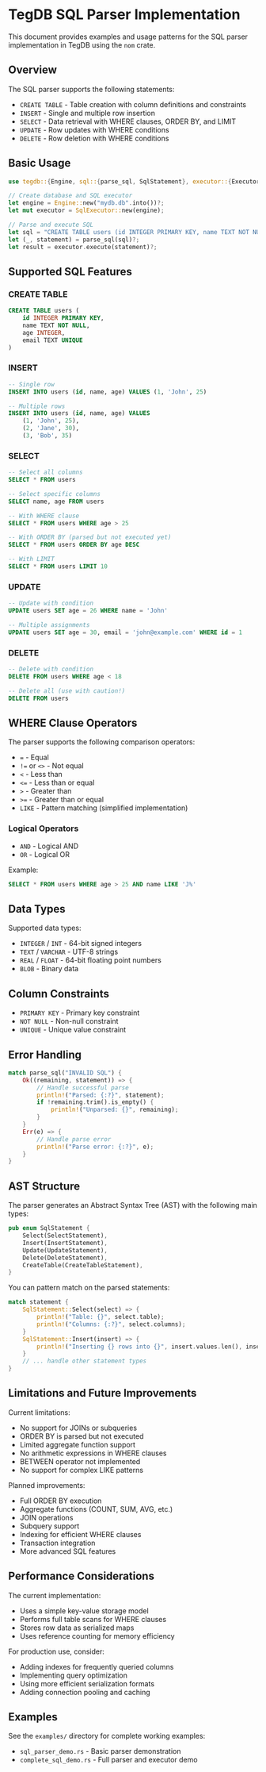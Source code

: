 # TegDB SQL Parser Implementation

This document provides examples and usage patterns for the SQL parser implementation in TegDB using the `nom` crate.

## Overview

The SQL parser supports the following statements:
- `CREATE TABLE` - Table creation with column definitions and constraints
- `INSERT` - Single and multiple row insertion
- `SELECT` - Data retrieval with WHERE clauses, ORDER BY, and LIMIT
- `UPDATE` - Row updates with WHERE conditions  
- `DELETE` - Row deletion with WHERE conditions

## Basic Usage

```rust
use tegdb::{Engine, sql::{parse_sql, SqlStatement}, executor::{Executor, ResultSet}};

// Create database and SQL executor
let engine = Engine::new("mydb.db".into())?;
let mut executor = SqlExecutor::new(engine);

// Parse and execute SQL
let sql = "CREATE TABLE users (id INTEGER PRIMARY KEY, name TEXT NOT NULL, age INTEGER)";
let (_, statement) = parse_sql(sql)?;
let result = executor.execute(statement)?;
```

## Supported SQL Features

### CREATE TABLE
```sql
CREATE TABLE users (
    id INTEGER PRIMARY KEY,
    name TEXT NOT NULL,
    age INTEGER,
    email TEXT UNIQUE
)
```

### INSERT
```sql
-- Single row
INSERT INTO users (id, name, age) VALUES (1, 'John', 25)

-- Multiple rows
INSERT INTO users (id, name, age) VALUES 
    (1, 'John', 25), 
    (2, 'Jane', 30),
    (3, 'Bob', 35)
```

### SELECT
```sql
-- Select all columns
SELECT * FROM users

-- Select specific columns  
SELECT name, age FROM users

-- With WHERE clause
SELECT * FROM users WHERE age > 25

-- With ORDER BY (parsed but not executed yet)
SELECT * FROM users ORDER BY age DESC

-- With LIMIT
SELECT * FROM users LIMIT 10
```

### UPDATE
```sql
-- Update with condition
UPDATE users SET age = 26 WHERE name = 'John'

-- Multiple assignments
UPDATE users SET age = 30, email = 'john@example.com' WHERE id = 1
```

### DELETE
```sql
-- Delete with condition
DELETE FROM users WHERE age < 18

-- Delete all (use with caution!)
DELETE FROM users
```

## WHERE Clause Operators

The parser supports the following comparison operators:
- `=` - Equal
- `!=` or `<>` - Not equal
- `<` - Less than
- `<=` - Less than or equal
- `>` - Greater than
- `>=` - Greater than or equal
- `LIKE` - Pattern matching (simplified implementation)

### Logical Operators
- `AND` - Logical AND
- `OR` - Logical OR

Example:
```sql
SELECT * FROM users WHERE age > 25 AND name LIKE 'J%'
```

## Data Types

Supported data types:
- `INTEGER` / `INT` - 64-bit signed integers
- `TEXT` / `VARCHAR` - UTF-8 strings
- `REAL` / `FLOAT` - 64-bit floating point numbers
- `BLOB` - Binary data

## Column Constraints

- `PRIMARY KEY` - Primary key constraint
- `NOT NULL` - Non-null constraint
- `UNIQUE` - Unique value constraint

## Error Handling

```rust
match parse_sql("INVALID SQL") {
    Ok((remaining, statement)) => {
        // Handle successful parse
        println!("Parsed: {:?}", statement);
        if !remaining.trim().is_empty() {
            println!("Unparsed: {}", remaining);
        }
    }
    Err(e) => {
        // Handle parse error
        println!("Parse error: {:?}", e);
    }
}
```

## AST Structure

The parser generates an Abstract Syntax Tree (AST) with the following main types:

```rust
pub enum SqlStatement {
    Select(SelectStatement),
    Insert(InsertStatement), 
    Update(UpdateStatement),
    Delete(DeleteStatement),
    CreateTable(CreateTableStatement),
}
```

You can pattern match on the parsed statements:

```rust
match statement {
    SqlStatement::Select(select) => {
        println!("Table: {}", select.table);
        println!("Columns: {:?}", select.columns);
    }
    SqlStatement::Insert(insert) => {
        println!("Inserting {} rows into {}", insert.values.len(), insert.table);
    }
    // ... handle other statement types
}
```

## Limitations and Future Improvements

Current limitations:
- No support for JOINs or subqueries
- ORDER BY is parsed but not executed
- Limited aggregate function support
- No arithmetic expressions in WHERE clauses
- BETWEEN operator not implemented
- No support for complex LIKE patterns

Planned improvements:
- Full ORDER BY execution
- Aggregate functions (COUNT, SUM, AVG, etc.)
- JOIN operations
- Subquery support
- Indexing for efficient WHERE clauses
- Transaction integration
- More advanced SQL features

## Performance Considerations

The current implementation:
- Uses a simple key-value storage model
- Performs full table scans for WHERE clauses
- Stores row data as serialized maps
- Uses reference counting for memory efficiency

For production use, consider:
- Adding indexes for frequently queried columns
- Implementing query optimization
- Using more efficient serialization formats
- Adding connection pooling and caching

## Examples

See the `examples/` directory for complete working examples:
- `sql_parser_demo.rs` - Basic parser demonstration
- `complete_sql_demo.rs` - Full parser and executor demo
